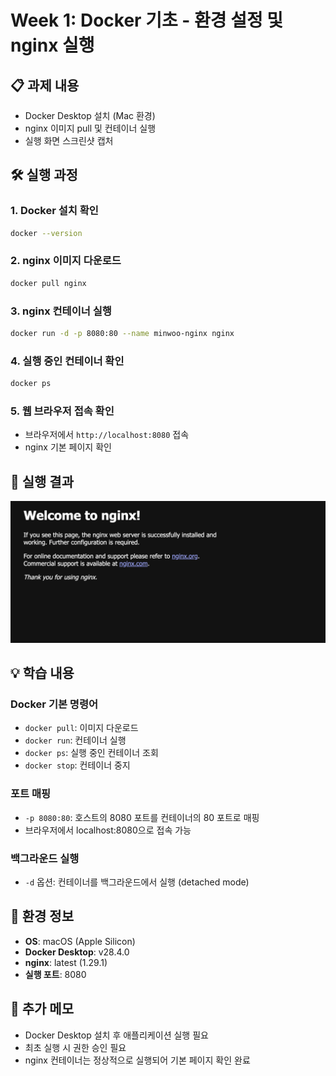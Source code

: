 # Week 1: Docker 기초 - 환경 설정 및 nginx 실행

## 📋 과제 내용
- Docker Desktop 설치 (Mac 환경)
- nginx 이미지 pull 및 컨테이너 실행
- 실행 화면 스크린샷 캡처

## 🛠️ 실행 과정

### 1. Docker 설치 확인
```bash
docker --version
```

### 2. nginx 이미지 다운로드
```bash
docker pull nginx
```

### 3. nginx 컨테이너 실행
```bash
docker run -d -p 8080:80 --name minwoo-nginx nginx
```

### 4. 실행 중인 컨테이너 확인
```bash
docker ps
```

### 5. 웹 브라우저 접속 확인
- 브라우저에서 `http://localhost:8080` 접속
- nginx 기본 페이지 확인

## 📸 실행 결과

![nginx 실행 화면](./nginx-screenshot.png)

## 💡 학습 내용

### Docker 기본 명령어
- `docker pull`: 이미지 다운로드
- `docker run`: 컨테이너 실행
- `docker ps`: 실행 중인 컨테이너 조회
- `docker stop`: 컨테이너 중지

### 포트 매핑
- `-p 8080:80`: 호스트의 8080 포트를 컨테이너의 80 포트로 매핑
- 브라우저에서 localhost:8080으로 접속 가능

### 백그라운드 실행
- `-d` 옵션: 컨테이너를 백그라운드에서 실행 (detached mode)

## 🔧 환경 정보
- **OS**: macOS (Apple Silicon)
- **Docker Desktop**: v28.4.0
- **nginx**: latest (1.29.1)
- **실행 포트**: 8080

## 📝 추가 메모
- Docker Desktop 설치 후 애플리케이션 실행 필요
- 최초 실행 시 권한 승인 필요
- nginx 컨테이너는 정상적으로 실행되어 기본 페이지 확인 완료